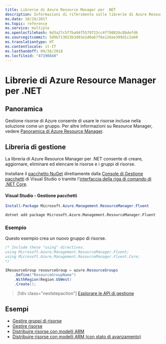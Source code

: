 ```yaml
---
title: Librerie di Azure Resource Manager per .NET
description: Informazioni di riferimento sulle librerie di Azure Resource Manager per .NET
ms.date: 10/19/2017
ms.topic: reference
ms.service: multiple
ms.openlocfilehash: 6d3a27c5f7ba94f5579723cc4f798826c8bdefd6
ms.sourcegitcommit: 5d9b713653b3d03e1d0a67f6e126ee399d1c2a60
ms.translationtype: HT
ms.contentlocale: it-IT
ms.lasthandoff: 09/26/2018
ms.locfileid: "47190840"
---
```

# <a name="azure-resource-manager-libraries-for-net"></a>Librerie di Azure Resource Manager per .NET

## <a name="overview"></a>Panoramica

Gestione risorse di Azure consente di usare le risorse incluse nella soluzione come un gruppo.  Per altre informazioni su Resource Manager, vedere [Panoramica di Azure Resource Manager](https://docs.microsoft.com/azure/azure-resource-manager/resource-group-overview).

## <a name="management-library"></a>Libreria di gestione

La libreria di Azure Resource Manager per .NET consente di creare, aggiornare, eliminare ed elencare le risorse e i gruppi di risorse.

Installare il [pacchetto NuGet](https://www.nuget.org/packages/Microsoft.Azure.Management.ResourceManager.Fluent) direttamente dalla [Console di Gestione pacchetti][PackageManager] di Visual Studio o tramite l'[interfaccia della riga di comando di .NET Core][DotNetCLI].

#### <a name="visual-studio-package-manager"></a>Visual Studio - Gestione pacchetti

```powershell
Install-Package Microsoft.Azure.Management.ResourceManager.Fluent
```

```bash
dotnet add package Microsoft.Azure.Management.ResourceManager.Fluent
```

### <a name="example"></a>Esempio

Questo esempio crea un nuovo gruppo di risorse.

```csharp
/* Include these "using" directives.
using Microsoft.Azure.Management.ResourceManager.Fluent;
using Microsoft.Azure.Management.ResourceManager.Fluent.Core;
*/

IResourceGroup resourceGroup = azure.ResourceGroups
    .Define("ResourceGroupName")
    .WithRegion(Region.USWest)
    .Create();
```

> [!div class="nextstepaction"]
> [Esplorare le API di gestione](/dotnet/api/overview/azure/resources/management)


## <a name="samples"></a>Esempi

* [Gestire gruppi di risorse](https://github.com/Azure-Samples/resources-dotnet-manage-resource-group)
* [Gestire risorse](https://github.com/Azure-Samples/resources-dotnet-manage-resource)
* [Distribuire risorse con modelli ARM](https://github.com/Azure-Samples/resources-dotnet-deploy-using-arm-template)
* [Distribuire risorse con modelli ARM (con stato di avanzamento)](https://github.com/Azure-Samples/resources-dotnet-deploy-using-arm-template-with-progress)


[PackageManager]: https://docs.microsoft.com/nuget/tools/package-manager-console
[DotNetCLI]: https://docs.microsoft.com/dotnet/core/tools/dotnet-add-package
